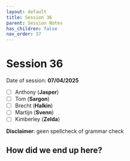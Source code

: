 ```yaml
---
layout: default
title: Session 36
parent: Session Notes
has_children: false
nav_order: 37
---
```

# Session 36
Date of session: **07/04/2025**

- [ ] Anthony (**Jasper**)
- [ ] Tom (**Sargon**)
- [ ] Brecht (**Halkin**)
- [ ] Martijn (**Svenn**)
- [ ] Kimberley (**Zelda**)

**Disclaimer**: geen spellcheck of grammar check
## How did we end up here?
